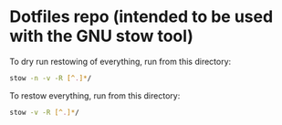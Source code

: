 # Dotfiles repo (intended to be used with the GNU stow tool)

To dry run restowing of everything, run from this directory:
```sh
stow -n -v -R [^.]*/
```

To restow everything, run from this directory:
```sh
stow -v -R [^.]*/
```
